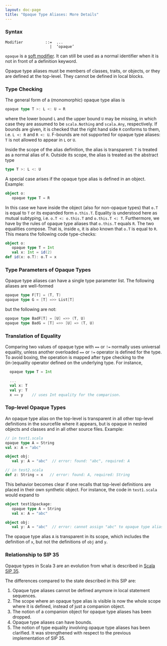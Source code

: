 ```yaml
---
layout: doc-page
title: "Opaque Type Aliases: More Details"
---
```


### Syntax

```
Modifier          ::=  ...
                    |  ‘opaque’
```

`opaque` is a [soft modifier](../soft-modifier.md). It can still be used as a normal identifier when it is not in front of a definition keyword.

Opaque type aliases must be members of classes, traits, or objects, or they are defined
at the top-level. They cannot be defined in local blocks.

### Type Checking

The general form of a (monomorphic) opaque type alias is

```scala
opaque type T >: L <: U = R
```

where the lower bound `L` and the upper bound `U` may be missing, in which case they are assumed to be `scala.Nothing` and `scala.Any`, respectively. If bounds are given, it is checked that the right hand side `R` conforms to them, i.e. `L <: R` and `R <: U`. F-bounds are not supported for opaque type aliases: `T` is not allowed to appear in `L` or `U`.

Inside the scope of the alias definition, the alias is transparent: `T` is treated
as a normal alias of `R`. Outside its scope, the alias is treated as the abstract type
```scala
type T >: L <: U
```
A special case arises if the opaque type alias is defined in an object. Example:

```scala
object o:
   opaque type T = R
```

In this case we have inside the object (also for non-opaque types) that `o.T` is equal to
`T` or its expanded form `o.this.T`. Equality is understood here as mutual subtyping, i.e.
`o.T <: o.this.T` and `o.this.T <: T`. Furthermore, we have by the rules of opaque type aliases
that `o.this.T` equals `R`. The two equalities compose. That is, inside `o`, it is
also known that `o.T` is equal to `R`. This means the following code type-checks:

```scala
object o:
   opaque type T = Int
   val x: Int = id(2)
def id(x: o.T): o.T = x
```

### Type Parameters of Opaque Types

Opaque type aliases can have a single type parameter list. The following aliases
are well-formed
```scala
opaque type F[T] = (T, T)
opaque type G = [T] =>> List[T]
```
but the following are not:
```scala
opaque type BadF[T] = [U] =>> (T, U)
opaque type BadG = [T] =>> [U] => (T, U)
```

### Translation of Equality

Comparing two values of opaque type with `==` or `!=` normally uses universal equality,
unless another overloaded `==` or `!=` operator is defined for the type. To avoid
boxing, the operation is mapped after type checking to the (in-)equality operator
defined on the underlying type. For instance,
```scala
  opaque type T = Int

  ...
  val x: T
  val y: T
  x == y    // uses Int equality for the comparison.
```

### Top-level Opaque Types

An opaque type alias on the top-level is transparent in all other top-level definitions in the sourcefile where it appears, but is opaque in nested
objects and classes and in all other source files. Example:
```scala
// in test1.scala
opaque type A = String
val x: A = "abc"

object obj:
   val y: A = "abc"  // error: found: "abc", required: A

// in test2.scala
def z: String = x   // error: found: A, required: String
```
This behavior becomes clear if one recalls that top-level definitions are placed in their own synthetic object. For instance, the code in `test1.scala` would expand to
```scala
object test1$package:
   opaque type A = String
   val x: A = "abc"

object obj:
   val y: A = "abc"  // error: cannot assign "abc" to opaque type alias A
```
The opaque type alias `A` is transparent in its scope, which includes the definition of `x`, but not the definitions of `obj` and `y`.


### Relationship to SIP 35

Opaque types in Scala 3 are an evolution from what is described in
[Scala SIP 35](https://docs.scala-lang.org/sips/opaque-types.html).

The differences compared to the state described in this SIP are:

 1. Opaque type aliases cannot be defined anymore in local statement sequences.
 2. The scope where an opaque type alias is visible is now the whole scope where
    it is defined, instead of just a companion object.
 3. The notion of a companion object for opaque type aliases has been dropped.
 4. Opaque type aliases can have bounds.
 5. The notion of type equality involving opaque type aliases has been clarified. It was
    strengthened with respect to the previous implementation of SIP 35.
